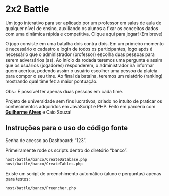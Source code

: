 # 2x2 Battle

Um jogo interativo para ser aplicado por um professor em salas de aula de qualquer nível de ensino, 
auxiliando os alunos a fixar os conceitos dados com uma dinâmica rápida e competitiva.
Clique aqui para jogar! (Em breve)

O jogo consiste em uma batalha dois contra dois. Em um primeiro momento é necessário 
o cadastro e login de todos os participantes, logo após é necessário que o administrador (professor) 
escolha duas pessoas para serem adversários (as). Ao início da rodada teremos uma pergunta e assim que 
os usuários (jogadores) responderem, o administrador irá informar quem acertou, podendo assim o usuário 
escolher uma pessoa da plateia para compor o seu time. Ao final da batalha, teremos um relatório (ranking) 
mostrando qual time fez a maior pontuação.

Obs.: É possível ter apenas duas pessoas em cada time.

Projeto de universidade sem fins lucrativos, criado no intuito de praticar os conhecimentos 
adquiridos em JavaScript e PHP. Feito em parceria com **[Guilherme Alves](https://github.com/guilhermealves63)** e Caio Souza!

## Instruções para o uso do código fonte

Senha de acesso ao Dashboard: “123”.

Primeiramente rode os scripts dentro do diretório “banco”:

```
host/battle/banco/CreateDatabase.php
host/battle/banco/CreateTables.php
```

Existe um script de preenchimento automático (aluno e perguntas) apenas para testes:


```
host/battle/banco/Preencher.php
```

